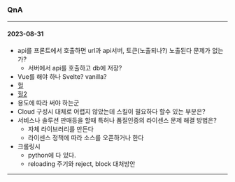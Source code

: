 ### QnA
---
#### 2023-08-31
- api를 프론트에서 호출하면 url과 api서버, 토큰(노출되나?) 노출된다 문제가 없는가?
  - 서버에서 api를 호출하고 db에 저장?
- Vue를 해야 하나 Svelte? vanilla?
- [헐](https://seokjun.kim/time-to-stop-react/)
- [헐2](https://www.youtube.com/watch?v=RtvSgptpfnY)
- 용도에 따라 써야 하는군
- Cloud 구성시 대체로 어렵지 않았는데 스킬이 필요하다 할수 있는 부분은?
- 서비스나 솔루션 판매등을 할때 특허나 품질인증의 라이센스 문제 해결 방법은?  
  - 자체 라이브러리를 만든다
  - 라이센스 정책에 따라 소스를 오픈하거나 한다
- 크롤링시   
  - python에 다 있다.
  - reloading 주기와 reject, block 대처방안  
---
